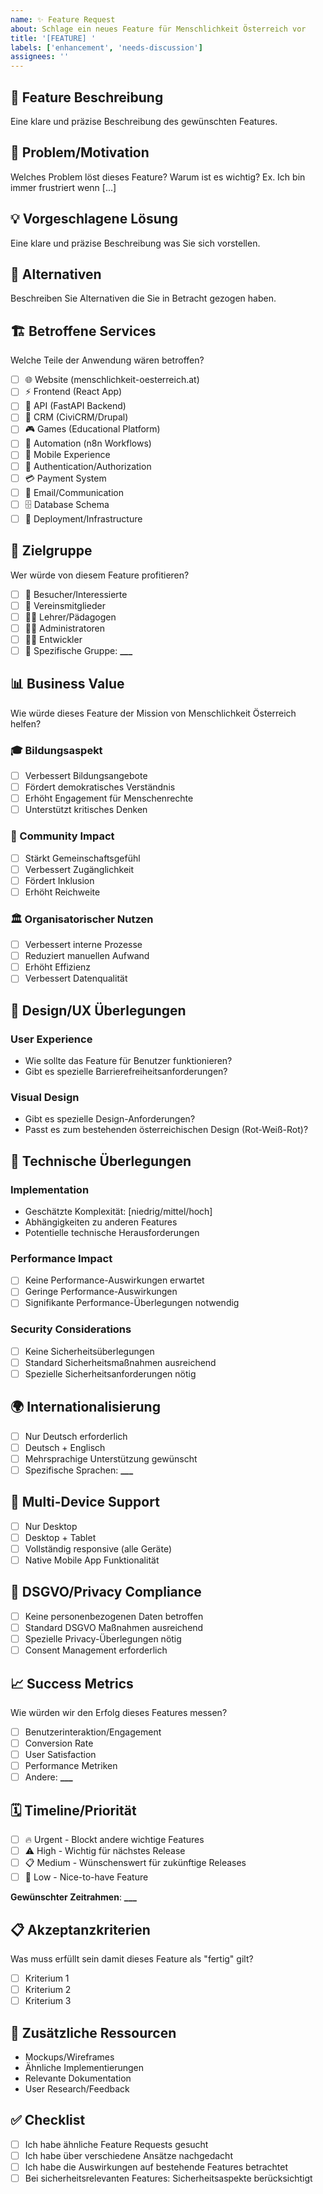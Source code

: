 ```yaml
---
name: ✨ Feature Request
about: Schlage ein neues Feature für Menschlichkeit Österreich vor
title: '[FEATURE] '
labels: ['enhancement', 'needs-discussion']
assignees: ''
---
```


## 🎯 Feature Beschreibung

Eine klare und präzise Beschreibung des gewünschten Features.

## 🤔 Problem/Motivation

Welches Problem löst dieses Feature? Warum ist es wichtig?
Ex. Ich bin immer frustriert wenn [...]

## 💡 Vorgeschlagene Lösung

Eine klare und präzise Beschreibung was Sie sich vorstellen.

## 🔄 Alternativen

Beschreiben Sie Alternativen die Sie in Betracht gezogen haben.

## 🏗️ Betroffene Services

Welche Teile der Anwendung wären betroffen?

- [ ] 🌐 Website (menschlichkeit-oesterreich.at)
- [ ] ⚡ Frontend (React App)
- [ ] 🔧 API (FastAPI Backend)
- [ ] 👥 CRM (CiviCRM/Drupal)
- [ ] 🎮 Games (Educational Platform)
- [ ] 🤖 Automation (n8n Workflows)
- [ ] 📱 Mobile Experience
- [ ] 🔐 Authentication/Authorization
- [ ] 💳 Payment System
- [ ] 📧 Email/Communication
- [ ] 🗄️ Database Schema
- [ ] 🚀 Deployment/Infrastructure

## 👥 Zielgruppe

Wer würde von diesem Feature profitieren?

- [ ] 👤 Besucher/Interessierte
- [ ] 🤝 Vereinsmitglieder
- [ ] 👨‍🏫 Lehrer/Pädagogen
- [ ] 👨‍💼 Administratoren
- [ ] 👩‍💻 Entwickler
- [ ] 🎯 Spezifische Gruppe: ****\_\_\_****

## 📊 Business Value

Wie würde dieses Feature der Mission von Menschlichkeit Österreich helfen?

### 🎓 Bildungsaspekt

- [ ] Verbessert Bildungsangebote
- [ ] Fördert demokratisches Verständnis
- [ ] Erhöht Engagement für Menschenrechte
- [ ] Unterstützt kritisches Denken

### 🤝 Community Impact

- [ ] Stärkt Gemeinschaftsgefühl
- [ ] Verbessert Zugänglichkeit
- [ ] Fördert Inklusion
- [ ] Erhöht Reichweite

### 🏛️ Organisatorischer Nutzen

- [ ] Verbessert interne Prozesse
- [ ] Reduziert manuellen Aufwand
- [ ] Erhöht Effizienz
- [ ] Verbessert Datenqualität

## 🎨 Design/UX Überlegungen

### User Experience

- Wie sollte das Feature für Benutzer funktionieren?
- Gibt es spezielle Barrierefreiheitsanforderungen?

### Visual Design

- Gibt es spezielle Design-Anforderungen?
- Passt es zum bestehenden österreichischen Design (Rot-Weiß-Rot)?

## 🔧 Technische Überlegungen

### Implementation

- Geschätzte Komplexität: [niedrig/mittel/hoch]
- Abhängigkeiten zu anderen Features
- Potentielle technische Herausforderungen

### Performance Impact

- [ ] Keine Performance-Auswirkungen erwartet
- [ ] Geringe Performance-Auswirkungen
- [ ] Signifikante Performance-Überlegungen notwendig

### Security Considerations

- [ ] Keine Sicherheitsüberlegungen
- [ ] Standard Sicherheitsmaßnahmen ausreichend
- [ ] Spezielle Sicherheitsanforderungen nötig

## 🌍 Internationalisierung

- [ ] Nur Deutsch erforderlich
- [ ] Deutsch + Englisch
- [ ] Mehrsprachige Unterstützung gewünscht
- [ ] Spezifische Sprachen: ****\_\_\_****

## 📱 Multi-Device Support

- [ ] Nur Desktop
- [ ] Desktop + Tablet
- [ ] Vollständig responsive (alle Geräte)
- [ ] Native Mobile App Funktionalität

## 🔐 DSGVO/Privacy Compliance

- [ ] Keine personenbezogenen Daten betroffen
- [ ] Standard DSGVO Maßnahmen ausreichend
- [ ] Spezielle Privacy-Überlegungen nötig
- [ ] Consent Management erforderlich

## 📈 Success Metrics

Wie würden wir den Erfolg dieses Features messen?

- [ ] Benutzerinteraktion/Engagement
- [ ] Conversion Rate
- [ ] User Satisfaction
- [ ] Performance Metriken
- [ ] Andere: ****\_\_\_****

## 🗓️ Timeline/Priorität

- [ ] 🔥 Urgent - Blockt andere wichtige Features
- [ ] ⚠️ High - Wichtig für nächstes Release
- [ ] 📋 Medium - Wünschenswert für zukünftige Releases
- [ ] 📝 Low - Nice-to-have Feature

**Gewünschter Zeitrahmen**: ****\_\_\_****

## 📋 Akzeptanzkriterien

Was muss erfüllt sein damit dieses Feature als "fertig" gilt?

- [ ] Kriterium 1
- [ ] Kriterium 2
- [ ] Kriterium 3

## 🔗 Zusätzliche Ressourcen

- Mockups/Wireframes
- Ähnliche Implementierungen
- Relevante Dokumentation
- User Research/Feedback

## ✅ Checklist

- [ ] Ich habe ähnliche Feature Requests gesucht
- [ ] Ich habe über verschiedene Ansätze nachgedacht
- [ ] Ich habe die Auswirkungen auf bestehende Features betrachtet
- [ ] Bei sicherheitsrelevanten Features: Sicherheitsaspekte berücksichtigt
